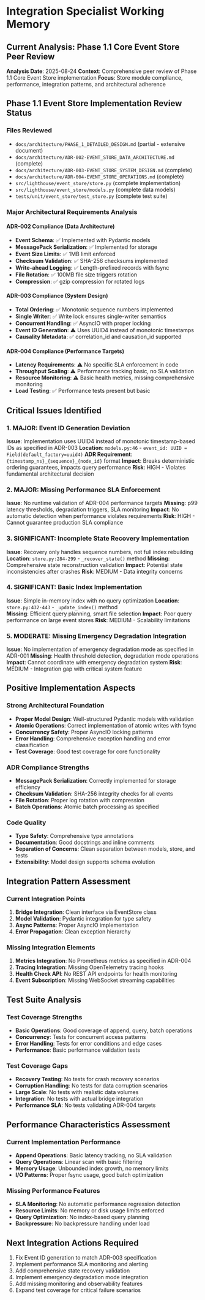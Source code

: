 # Integration Specialist Working Memory

## Current Analysis: Phase 1.1 Core Event Store Peer Review

**Analysis Date**: 2025-08-24
**Context**: Comprehensive peer review of Phase 1.1 Core Event Store implementation
**Focus**: Store module compliance, performance, integration patterns, and architectural adherence

## Phase 1.1 Event Store Implementation Review Status

### Files Reviewed
- `docs/architecture/PHASE_1_DETAILED_DESIGN.md` (partial - extensive document)
- `docs/architecture/ADR-002-EVENT_STORE_DATA_ARCHITECTURE.md` (complete)
- `docs/architecture/ADR-003-EVENT_STORE_SYSTEM_DESIGN.md` (complete) 
- `docs/architecture/ADR-004-EVENT_STORE_OPERATIONS.md` (complete)
- `src/lighthouse/event_store/store.py` (complete implementation)
- `src/lighthouse/event_store/models.py` (complete data models)
- `tests/unit/event_store/test_store.py` (complete test suite)

### Major Architectural Requirements Analysis

#### ADR-002 Compliance (Data Architecture)
- **Event Schema**: ✅ Implemented with Pydantic models
- **MessagePack Serialization**: ✅ Implemented for storage
- **Event Size Limits**: ✅ 1MB limit enforced
- **Checksum Validation**: ✅ SHA-256 checksums implemented
- **Write-ahead Logging**: ✅ Length-prefixed records with fsync
- **File Rotation**: ✅ 100MB file size triggers rotation
- **Compression**: ✅ gzip compression for rotated logs

#### ADR-003 Compliance (System Design)
- **Total Ordering**: ✅ Monotonic sequence numbers implemented
- **Single Writer**: ✅ Write lock ensures single-writer semantics
- **Concurrent Handling**: ✅ AsyncIO with proper locking
- **Event ID Generation**: ⚠️ Uses UUID4 instead of monotonic timestamps
- **Causality Metadata**: ✅ correlation_id and causation_id supported

#### ADR-004 Compliance (Performance Targets)
- **Latency Requirements**: ⚠️ No specific SLA enforcement in code
- **Throughput Scaling**: ⚠️ Performance tracking basic, no SLA validation
- **Resource Monitoring**: ⚠️ Basic health metrics, missing comprehensive monitoring
- **Load Testing**: ✅ Performance tests present but basic

## Critical Issues Identified

### 1. **MAJOR**: Event ID Generation Deviation
**Issue**: Implementation uses UUID4 instead of monotonic timestamp-based IDs as specified in ADR-003
**Location**: `models.py:46` - `event_id: UUID = Field(default_factory=uuid4)`
**ADR Requirement**: `{timestamp_ns}_{sequence}_{node_id}` format
**Impact**: Breaks deterministic ordering guarantees, impacts query performance
**Risk**: HIGH - Violates fundamental architectural decision

### 2. **MAJOR**: Missing Performance SLA Enforcement
**Issue**: No runtime validation of ADR-004 performance targets
**Missing**: p99 latency thresholds, degradation triggers, SLA monitoring
**Impact**: No automatic detection when performance violates requirements
**Risk**: HIGH - Cannot guarantee production SLA compliance

### 3. **SIGNIFICANT**: Incomplete State Recovery Implementation
**Issue**: Recovery only handles sequence numbers, not full index rebuilding
**Location**: `store.py:284-299` - `_recover_state()` method
**Missing**: Comprehensive state reconstruction validation
**Impact**: Potential state inconsistencies after crashes
**Risk**: MEDIUM - Data integrity concerns

### 4. **SIGNIFICANT**: Basic Index Implementation
**Issue**: Simple in-memory index with no query optimization
**Location**: `store.py:432-443` - `_update_index()` method  
**Missing**: Efficient query planning, smart file selection
**Impact**: Poor query performance on large event stores
**Risk**: MEDIUM - Scalability limitations

### 5. **MODERATE**: Missing Emergency Degradation Integration
**Issue**: No implementation of emergency degradation mode as specified in ADR-001
**Missing**: Health threshold detection, degradation mode operations
**Impact**: Cannot coordinate with emergency degradation system
**Risk**: MEDIUM - Integration gap with critical system feature

## Positive Implementation Aspects

### Strong Architectural Foundation
- **Proper Model Design**: Well-structured Pydantic models with validation
- **Atomic Operations**: Correct implementation of atomic writes with fsync
- **Concurrency Safety**: Proper AsyncIO locking patterns
- **Error Handling**: Comprehensive exception handling and error classification
- **Test Coverage**: Good test coverage for core functionality

### ADR Compliance Strengths
- **MessagePack Serialization**: Correctly implemented for storage efficiency
- **Checksum Validation**: SHA-256 integrity checks for all events
- **File Rotation**: Proper log rotation with compression
- **Batch Operations**: Atomic batch processing as specified

### Code Quality
- **Type Safety**: Comprehensive type annotations
- **Documentation**: Good docstrings and inline comments
- **Separation of Concerns**: Clean separation between models, store, and tests
- **Extensibility**: Model design supports schema evolution

## Integration Pattern Assessment

### Current Integration Points
1. **Bridge Integration**: Clean interface via EventStore class
2. **Model Validation**: Pydantic integration for type safety  
3. **Async Patterns**: Proper AsyncIO implementation
4. **Error Propagation**: Clean exception hierarchy

### Missing Integration Elements
1. **Metrics Integration**: No Prometheus metrics as specified in ADR-004
2. **Tracing Integration**: Missing OpenTelemetry tracing hooks
3. **Health Check API**: No REST API endpoints for health monitoring
4. **Event Subscription**: Missing WebSocket streaming capabilities

## Test Suite Analysis

### Test Coverage Strengths
- **Basic Operations**: Good coverage of append, query, batch operations
- **Concurrency**: Tests for concurrent access patterns
- **Error Handling**: Tests for error conditions and edge cases
- **Performance**: Basic performance validation tests

### Test Coverage Gaps
- **Recovery Testing**: No tests for crash recovery scenarios
- **Corruption Handling**: No tests for data corruption scenarios  
- **Large Scale**: No tests with realistic data volumes
- **Integration**: No tests with actual bridge integration
- **Performance SLA**: No tests validating ADR-004 targets

## Performance Characteristics Assessment

### Current Implementation Performance
- **Append Operations**: Basic latency tracking, no SLA validation
- **Query Operations**: Linear scan with basic filtering
- **Memory Usage**: Unbounded index growth, no memory limits
- **I/O Patterns**: Proper fsync usage, good batch optimization

### Missing Performance Features
- **SLA Monitoring**: No automatic performance regression detection
- **Resource Limits**: No memory or disk usage limits enforced
- **Query Optimization**: No index-based query planning
- **Backpressure**: No backpressure handling under load

## Next Integration Actions Required
1. Fix Event ID generation to match ADR-003 specification
2. Implement performance SLA monitoring and alerting
3. Add comprehensive state recovery validation
4. Implement emergency degradation mode integration
5. Add missing monitoring and observability features
6. Expand test coverage for critical failure scenarios